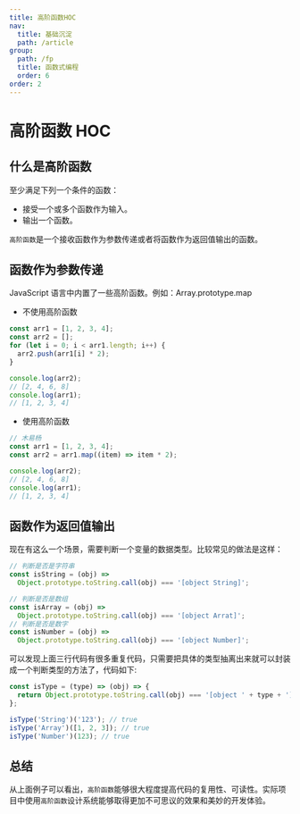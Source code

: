 ```yaml
---
title: 高阶函数HOC
nav:
  title: 基础沉淀
  path: /article
group:
  path: /fp
  title: 函数式编程
  order: 6
order: 2
---
```


# 高阶函数 HOC

## 什么是高阶函数

至少满足下列一个条件的函数：

- 接受一个或多个函数作为输入。
- 输出一个函数。

`高阶函数`是一个接收函数作为参数传递或者将函数作为返回值输出的函数。

## 函数作为参数传递

JavaScript 语言中内置了一些高阶函数。例如：Array.prototype.map

- 不使用高阶函数

```js
const arr1 = [1, 2, 3, 4];
const arr2 = [];
for (let i = 0; i < arr1.length; i++) {
  arr2.push(arr1[i] * 2);
}

console.log(arr2);
// [2, 4, 6, 8]
console.log(arr1);
// [1, 2, 3, 4]
```

- 使用高阶函数

```js
// 木易杨
const arr1 = [1, 2, 3, 4];
const arr2 = arr1.map((item) => item * 2);

console.log(arr2);
// [2, 4, 6, 8]
console.log(arr1);
// [1, 2, 3, 4]
```

## 函数作为返回值输出

现在有这么一个场景，需要判断一个变量的数据类型。比较常见的做法是这样：

```js
// 判断是否是字符串
const isString = (obj) =>
  Object.prototype.toString.call(obj) === '[object String]';

// 判断是否是数组
const isArray = (obj) =>
  Object.prototype.toString.call(obj) === '[object Arrat]';
// 判断是否是数字
const isNumber = (obj) =>
  Object.prototype.toString.call(obj) === '[object Number]';
```

可以发现上面三行代码有很多重复代码，只需要把具体的类型抽离出来就可以封装成一个判断类型的方法了，代码如下:

```js
const isType = (type) => (obj) => {
  return Object.prototype.toString.call(obj) === '[object ' + type + ']';
};

isType('String')('123'); // true
isType('Array')([1, 2, 3]); // true
isType('Number')(123); // true
```

## 总结

从上面例子可以看出，`高阶函数`能够很大程度提高代码的复用性、可读性。实际项目中使用`高阶函数`设计系统能够取得更加不可思议的效果和美妙的开发体验。

